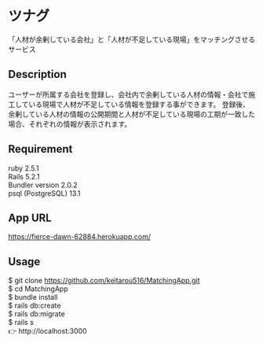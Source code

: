 # ツナグ

「人材が余剰している会社」と「人材が不足している現場」をマッチングさせるサービス  

## Description

ユーザーが所属する会社を登録し、会社内で余剰している人材の情報・会社で施工している現場で人材が不足している情報を登録する事ができます。
登録後、余剰している人材の情報の公開期間と人材が不足している現場の工期が一致した場合、それぞれの情報が表示されます。  

## Requirement

ruby 2.5.1  
Rails 5.2.1  
Bundler version 2.0.2  
psql (PostgreSQL) 13.1  

## App URL

https://fierce-dawn-62884.herokuapp.com/

## Usage

$ git clone https://github.com/keitarou516/MatchingApp.git  
$ cd MatchingApp  
$ bundle install  
$ rails db:create  
$ rails db:migrate  
$ rails s  
👉 http://localhost:3000  
